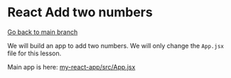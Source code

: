# React Add two numbers

[Go back to main branch](https://github.com/pranabdas/react-learning/tree/main)

We will build an app to add two numbers. We will only change the `App.jsx` file
for this lesson.

Main app is here: [my-react-app/src/App.jsx](./my-react-app/src/App.jsx)

